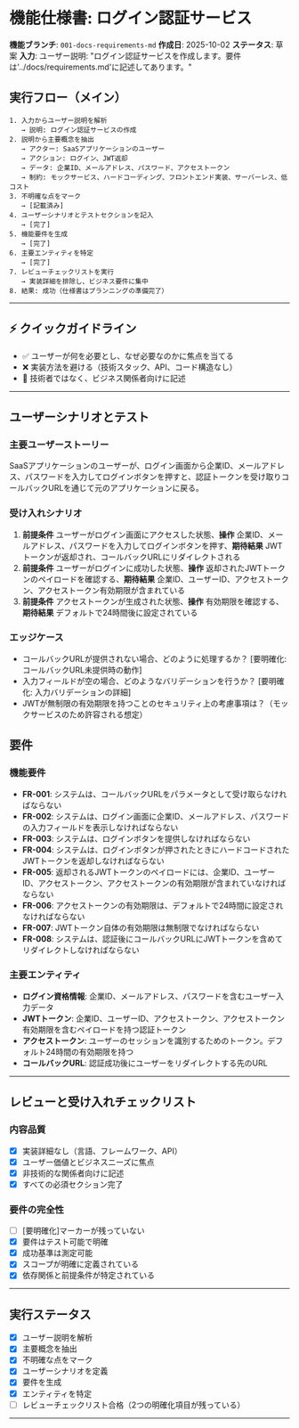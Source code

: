 # 機能仕様書: ログイン認証サービス

**機能ブランチ**: `001-docs-requirements-md`
**作成日**: 2025-10-02
**ステータス**: 草案
**入力**: ユーザー説明: "ログイン認証サービスを作成します。要件は'../docs/requirements.md'に記述してあります。"

## 実行フロー（メイン）
```
1. 入力からユーザー説明を解析
   → 説明: ログイン認証サービスの作成
2. 説明から主要概念を抽出
   → アクター: SaaSアプリケーションのユーザー
   → アクション: ログイン、JWT返却
   → データ: 企業ID、メールアドレス、パスワード、アクセストークン
   → 制約: モックサービス、ハードコーディング、フロントエンド実装、サーバーレス、低コスト
3. 不明確な点をマーク
   → [記載済み]
4. ユーザーシナリオとテストセクションを記入
   → [完了]
5. 機能要件を生成
   → [完了]
6. 主要エンティティを特定
   → [完了]
7. レビューチェックリストを実行
   → 実装詳細を排除し、ビジネス要件に集中
8. 結果: 成功（仕様書はプランニングの準備完了）
```

---

## ⚡ クイックガイドライン
- ✅ ユーザーが何を必要とし、なぜ必要なのかに焦点を当てる
- ❌ 実装方法を避ける（技術スタック、API、コード構造なし）
- 👥 技術者ではなく、ビジネス関係者向けに記述

---

## ユーザーシナリオとテスト

### 主要ユーザーストーリー
SaaSアプリケーションのユーザーが、ログイン画面から企業ID、メールアドレス、パスワードを入力してログインボタンを押すと、認証トークンを受け取りコールバックURLを通じて元のアプリケーションに戻る。

### 受け入れシナリオ
1. **前提条件** ユーザーがログイン画面にアクセスした状態、**操作** 企業ID、メールアドレス、パスワードを入力してログインボタンを押す、**期待結果** JWTトークンが返却され、コールバックURLにリダイレクトされる
2. **前提条件** ユーザーがログインに成功した状態、**操作** 返却されたJWTトークンのペイロードを確認する、**期待結果** 企業ID、ユーザーID、アクセストークン、アクセストークン有効期限が含まれている
3. **前提条件** アクセストークンが生成された状態、**操作** 有効期限を確認する、**期待結果** デフォルトで24時間後に設定されている

### エッジケース
- コールバックURLが提供されない場合、どのように処理するか？ [要明確化: コールバックURL未提供時の動作]
- 入力フィールドが空の場合、どのようなバリデーションを行うか？ [要明確化: 入力バリデーションの詳細]
- JWTが無制限の有効期限を持つことのセキュリティ上の考慮事項は？（モックサービスのため許容される想定）

## 要件

### 機能要件
- **FR-001**: システムは、コールバックURLをパラメータとして受け取らなければならない
- **FR-002**: システムは、ログイン画面に企業ID、メールアドレス、パスワードの入力フィールドを表示しなければならない
- **FR-003**: システムは、ログインボタンを提供しなければならない
- **FR-004**: システムは、ログインボタンが押されたときにハードコードされたJWTトークンを返却しなければならない
- **FR-005**: 返却されるJWTトークンのペイロードには、企業ID、ユーザーID、アクセストークン、アクセストークンの有効期限が含まれていなければならない
- **FR-006**: アクセストークンの有効期限は、デフォルトで24時間に設定されなければならない
- **FR-007**: JWTトークン自体の有効期限は無制限でなければならない
- **FR-008**: システムは、認証後にコールバックURLにJWTトークンを含めてリダイレクトしなければならない

### 主要エンティティ
- **ログイン資格情報**: 企業ID、メールアドレス、パスワードを含むユーザー入力データ
- **JWTトークン**: 企業ID、ユーザーID、アクセストークン、アクセストークン有効期限を含むペイロードを持つ認証トークン
- **アクセストークン**: ユーザーのセッションを識別するためのトークン。デフォルト24時間の有効期限を持つ
- **コールバックURL**: 認証成功後にユーザーをリダイレクトする先のURL

---

## レビューと受け入れチェックリスト

### 内容品質
- [x] 実装詳細なし（言語、フレームワーク、API）
- [x] ユーザー価値とビジネスニーズに焦点
- [x] 非技術的な関係者向けに記述
- [x] すべての必須セクション完了

### 要件の完全性
- [ ] [要明確化]マーカーが残っていない
- [x] 要件はテスト可能で明確
- [x] 成功基準は測定可能
- [x] スコープが明確に定義されている
- [x] 依存関係と前提条件が特定されている

---

## 実行ステータス

- [x] ユーザー説明を解析
- [x] 主要概念を抽出
- [x] 不明確な点をマーク
- [x] ユーザーシナリオを定義
- [x] 要件を生成
- [x] エンティティを特定
- [ ] レビューチェックリスト合格（2つの明確化項目が残っている）

---
